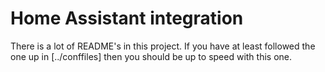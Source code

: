 # Home Assistant integration

There is a lot of README's in this project. If you have at least followed the one up in [../conffiles] then you should be up to speed with this one.
